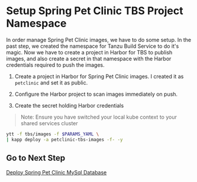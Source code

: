 # Setup Spring Pet Clinic TBS Project Namespace

In order manage Spring Pet Clinic images, we have to do some setup.  In the past step, we created the namespace for Tanzu Build Service to do it's magic.  Now we have to create a project in Harbor for TBS to publish images, and also create a secret in that namespace with the Harbor credentials required to push the images.

1. Create a project in Harbor for Spring Pet Clinic images.  I created it as `petclinic` and set it as public.

2. Configure the Harbor project to scan images immediately on push.

3. Create the secret holding Harbor credentials

>Note: Ensure you have switched your local kube context to your shared services cluster

```bash
ytt -f tbs/images -f $PARAMS_YAML \
| kapp deploy -a petclinic-tbs-images -f- -y
```

## Go to Next Step

[Deploy Spring Pet Clinic MySql Database](06-petclinic-db.md)